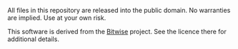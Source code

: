 All files in this repository are released into the public domain.
No warranties are implied. Use at your own risk.

This software is derived from the
[Bitwise](https://github.com/pervognsen/bitwise) project.
See the licence there for additional details.

